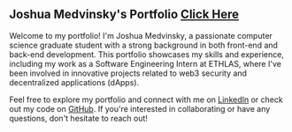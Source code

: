 ## Joshua Medvinsky's Portfolio [Click Here](https://joshua-medvinsky.github.io/)

Welcome to my portfolio! I'm Joshua Medvinsky, a passionate computer science graduate student with a strong background in both front-end and back-end development. This portfolio showcases my skills and experience, including my work as a Software Engineering Intern at ETHLAS, where I've been involved in innovative projects related to web3 security and decentralized applications (dApps).

Feel free to explore my portfolio and connect with me on [LinkedIn](https://www.linkedin.com/in/joshua-medvinsky/) or check out my code on [GitHub](https://github.com/Joshua-Medvinsky). If you're interested in collaborating or have any questions, don't hesitate to reach out!


